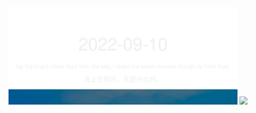<!-- [START DAILY SAYING] -->
<!-- Please keep comment here to allow auto update -->
<p align="center">
  <img src="assets/daily-saying/2022-09-10.svg" height="196"/>
  <img src="https://dots365.herokuapp.com?d=2022-09-10" height="196"/>
</p>
<!-- [END DAILY SAYING] -->

<!-- <p align="center">
<img alt="profile views" src="https://komarev.com/ghpvc/?username=bubkoo&color=brightgreen&style=flat-square&label=PROFILE+VIEWS" />
</p> -->
